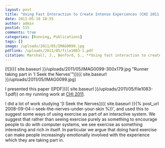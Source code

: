 ```yaml
---
layout: post
title: "Using Fast Interaction to Create Intense Experiences (CHI 2011)"
date: 2011-05-10 18:55
author: admin
postid: 515
comments: true
categories: [Running, Publications]
tags: []
image: /uploads/2011/05/IMAG0099.jpg
pdflink: /uploads/2011/05/file1083-1.pdf
citation: Marshall, J., Benford, S., **Using fast interaction to create intense experiences**. Proceedings of CHI 2011, Vancouver, Canada (2011)
---
```

[![]({{ site.baseurl }}/uploads/2011/05/IMAG0099-300x179.jpg "Runner taking part in 'I Seek the Nerves'")]({{ site.baseurl }}/uploads/2011/05/IMAG0099.jpg)

I presented this paper ([PDF]({{ site.baseurl }}/uploads/2011/05/file1083-1.pdf)) on my running work at [CHI 2011](http://www.chi2011.org).

I did a lot of work studying '[I Seek the Nerves]({{ site.baseurl }}{% post_url 2008-09-04-i-seek-the-nerves-under-your-skin %})', and used this to suggest some ways of using exercise as part of an interactive system. We suggest that rather than seeing exercise purely as something to encourage people to do with computer systems, we see exercise as something interesting and rich in itself. In particular we argue that doing hard exercise can make people increasingly emotionally involved with the experience which they are taking part in.

